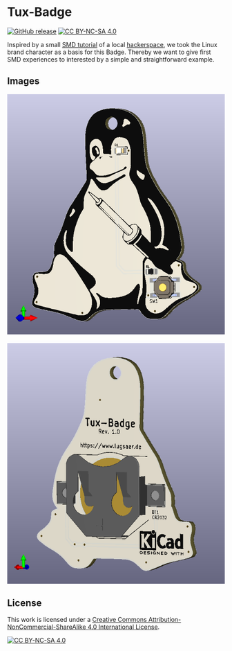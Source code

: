 # Tux-Badge

[![GitHub release](https://img.shields.io/github/release/lugsaar/tux_badge.svg)](https://GitHub.com/lugsaar/tux_badge/releases/) [![CC BY-NC-SA 4.0][cc-by-nc-sa-shield]][cc-by-nc-sa]

Inspired by a small [SMD tutorial](https://git.hacksaar.de/makeit/smdtutorial) of a local [hackerspace](https://www.hacksaar.de/), we took the Linux brand character as a basis for this Badge. Thereby we want to give first SMD experiences to interested by a simple and straightforward example.

## Images 

![front](/Images/tux_badge_top.png)
<br>
<br>
![front](/Images/tux_badge_bottom.png)

## License 

This work is licensed under a
[Creative Commons Attribution-NonCommercial-ShareAlike 4.0 International License][cc-by-nc-sa].

[![CC BY-NC-SA 4.0][cc-by-nc-sa-image]][cc-by-nc-sa]

[cc-by-nc-sa]: http://creativecommons.org/licenses/by-nc-sa/4.0/
[cc-by-nc-sa-image]: https://licensebuttons.net/l/by-nc-sa/4.0/88x31.png
[cc-by-nc-sa-shield]: https://img.shields.io/badge/License-CC%20BY--NC--SA%204.0-lightgrey.svg

